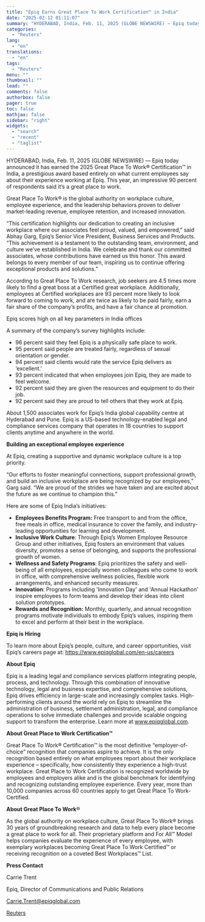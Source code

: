 ```yaml
---
title: "Epiq Earns Great Place To Work Certification™ in India"
date: "2025-02-12 01:11:07"
summary: "HYDERABAD, India, Feb. 11, 2025 (GLOBE NEWSWIRE) — Epiq today announced it has earned the 2025 Great Place To Work® Certification™ in India, a prestigious award based entirely on what current employees say about their experience working at Epiq. This year, an impressive 90 percent of respondents said it’s a..."
categories:
  - "Reuters"
lang:
  - "en"
translations:
  - "en"
tags:
  - "Reuters"
menu: ""
thumbnail: ""
lead: ""
comments: false
authorbox: false
pager: true
toc: false
mathjax: false
sidebar: "right"
widgets:
  - "search"
  - "recent"
  - "taglist"
---
```


HYDERABAD, India, Feb. 11, 2025 (GLOBE NEWSWIRE) — Epiq today announced it has earned the 2025 Great Place To Work® Certification™ in India, a prestigious award based entirely on what current employees say about their experience working at Epiq. This year, an impressive 90 percent of respondents said it’s a great place to work.

Great Place To Work® is the global authority on workplace culture, employee experience, and the leadership behaviors proven to deliver market-leading revenue, employee retention, and increased innovation.

“This certification highlights our dedication to creating an inclusive workplace where our associates feel proud, valued, and empowered,” said Abhay Garg, Epiq’s Senior Vice President, Business Services and Products. “This achievement is a testament to the outstanding team, environment, and culture we’ve established in India. We celebrate and thank our committed associates, whose contributions have earned us this honor. This award belongs to every member of our team, inspiring us to continue offering exceptional products and solutions.”

According to Great Place To Work research, job seekers are 4.5 times more likely to find a great boss at a Certified great workplace. Additionally, employees at Certified workplaces are 93 percent more likely to look forward to coming to work, and are twice as likely to be paid fairly, earn a fair share of the company’s profits, and have a fair chance at promotion.

Epiq scores high on all key parameters in India offices

A summary of the company’s survey highlights include:

* 96 percent said they feel Epiq is a physically safe place to work.
* 95 percent said people are treated fairly, regardless of sexual orientation or gender.
* 94 percent said clients would rate the service Epiq delivers as ‘excellent.’
* 93 percent indicated that when employees join Epiq, they are made to feel welcome.
* 92 percent said they are given the resources and equipment to do their job.
* 92 percent said they are proud to tell others that they work at Epiq.

About 1,500 associates work for Epiq’s India global capability centre at Hyderabad and Pune. Epiq is a US-based technology-enabled legal and compliance services company that operates in 18 countries to support clients anytime and anywhere in the world.

**Building an exceptional employee experience**

At Epiq, creating a supportive and dynamic workplace culture is a top priority.

“Our efforts to foster meaningful connections, support professional growth, and build an inclusive workplace are being recognized by our employees,” Garg said. “We are proud of the strides we have taken and are excited about the future as we continue to champion this.”

Here are some of Epiq India’s initiatives:

* **Employees Benefits Program:** Free transport to and from the office, free meals in office, medical insurance to cover the family, and industry-leading opportunities for learning and development.
* **Inclusive Work Culture**: Through Epiq’s Women Employee Resource Group and other initiatives, Epiq fosters an environment that values diversity, promotes a sense of belonging, and supports the professional growth of women.
* **Wellness and Safety Programs**: Epiq prioritizes the safety and well-being of all employees, especially women colleagues who come to work in office, with comprehensive wellness policies, flexible work arrangements, and enhanced security measures.
* **Innovation**: Programs including 'Innovation Day' and 'Annual Hackathon' inspire employees to form teams and develop their ideas into client solution prototypes.
* **Rewards and Recognition:** Monthly, quarterly, and annual recognition programs motivate individuals to embody Epiq’s values, inspiring them to excel and perform at their best in the workplace.

**Epiq is Hiring**

To learn more about Epiq’s people, culture, and career opportunities, visit Epiq’s careers page at: https://www.epiqglobal.com/en-us/careers

**About Epiq**

Epiq is a leading legal and compliance services platform integrating people, process, and technology. Through this combination of innovative technology, legal and business expertise, and comprehensive solutions, Epiq drives efficiency in large-scale and increasingly complex tasks. High-performing clients around the world rely on Epiq to streamline the administration of business, settlement administration, legal, and compliance operations to solve immediate challenges and provide scalable ongoing support to transform the enterprise. Learn more at www.epiqglobal.com.

**About Great Place to Work Certification™**

Great Place To Work® Certification™ is the most definitive “employer-of-choice” recognition that companies aspire to achieve. It is the only recognition based entirely on what employees report about their workplace experience – specifically, how consistently they experience a high-trust workplace. Great Place to Work Certification is recognized worldwide by employees and employers alike and is the global benchmark for identifying and recognizing outstanding employee experience. Every year, more than 10,000 companies across 60 countries apply to get Great Place To Work-Certified.

**About Great Place To Work**®

As the global authority on workplace culture, Great Place To Work® brings 30 years of groundbreaking research and data to help every place become a great place to work for all. Their proprietary platform and For All™ Model helps companies evaluate the experience of every employee, with exemplary workplaces becoming Great Place To Work Certified™ or receiving recognition on a coveted Best Workplaces™ List.

**Press Contact**

Carrie Trent

Epiq, Director of Communications and Public Relations

Carrie.Trent@epiqglobal.com

[Reuters](https://www.tradingview.com/news/reuters.com,2025-02-11:newsml_GNXb5wwn6:0-epiq-earns-great-place-to-work-certification-in-india/)
